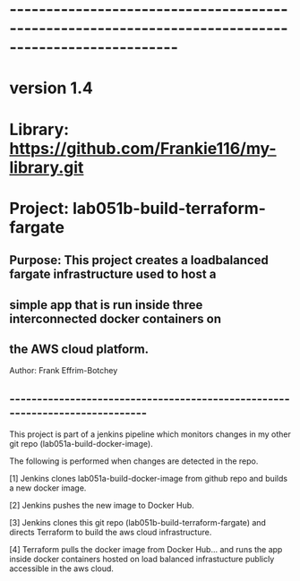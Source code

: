 # ---------------------------------------------------------------------------------------------------
# version  1.4
# Library: https://github.com/Frankie116/my-library.git
#  Project: lab051b-build-terraform-fargate
## Purpose: This project creates a loadbalanced fargate infrastructure used to host a   
##          simple app that is run inside three interconnected docker containers on 
##          the AWS cloud platform.
   Author:  Frank Effrim-Botchey
## ----------------------------------------------------------------------------

This project is part of a jenkins pipeline which monitors changes in my other git repo (lab051a-build-docker-image).

The following is performed when changes are detected in the repo.

  [1] Jenkins clones lab051a-build-docker-image from github repo and builds a new docker image.
  
  [2] Jenkins pushes the new image to Docker Hub.
  
  [3] Jenkins clones this git repo (lab051b-build-terraform-fargate) and directs Terraform to build the aws cloud infrastructure.
  
  [4] Terraform pulls the docker image from Docker Hub...
      and runs the app inside docker containers hosted on load balanced infrastucture publicly accessible in the aws cloud.
